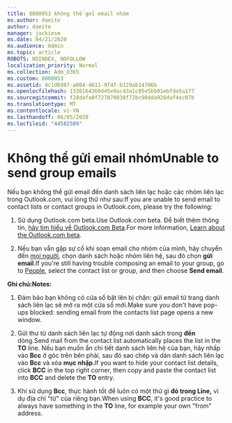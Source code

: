 ```yaml
---
title: 8000053 không thể gửi email nhóm
ms.author: daeite
author: daeite
manager: jackiesm
ms.date: 04/21/2020
ms.audience: Admin
ms.topic: article
ROBOTS: NOINDEX, NOFOLLOW
localization_priority: Normal
ms.collection: Adm_O365
ms.custom: 8000053
ms.assetid: 4c1d6987-a004-4611-9f4f-b129ab14706b
ms.openlocfilehash: 1330164360445e9ac43a1c85e5bb01ebfda5a177
ms.sourcegitcommit: f28dafa0f727870038f72bc904da926daf4ec07b
ms.translationtype: MT
ms.contentlocale: vi-VN
ms.lasthandoff: 06/05/2020
ms.locfileid: "44582509"
---
```

# <a name="unable-to-send-group-emails"></a><span data-ttu-id="31e49-102">Không thể gửi email nhóm</span><span class="sxs-lookup"><span data-stu-id="31e49-102">Unable to send group emails</span></span>

<span data-ttu-id="31e49-103">Nếu bạn không thể gửi email đến danh sách liên lạc hoặc các nhóm liên lạc trong Outlook.com, vui lòng thử như sau:</span><span class="sxs-lookup"><span data-stu-id="31e49-103">If you are unable to send email to contact lists or contact groups in Outlook.com, please try the following:</span></span>
  
1. <span data-ttu-id="31e49-104">Sử dụng Outlook.com beta.</span><span class="sxs-lookup"><span data-stu-id="31e49-104">Use Outlook.com beta.</span></span> <span data-ttu-id="31e49-105">Để biết thêm thông tin, [hãy tìm hiểu về Outlook.com Beta](https://support.office.com/article/e2261c7f-d413-4084-8f22-21282f42d8cf).</span><span class="sxs-lookup"><span data-stu-id="31e49-105">For more information, [Learn about the Outlook.com beta](https://support.office.com/article/e2261c7f-d413-4084-8f22-21282f42d8cf).</span></span>
    
2. <span data-ttu-id="31e49-106">Nếu bạn vẫn gặp sự cố khi soạn email cho nhóm của mình, hãy chuyển đến [mọi người](https://outlook.live.com/people/), chọn danh sách hoặc nhóm liên hệ, sau đó chọn **gửi email**.</span><span class="sxs-lookup"><span data-stu-id="31e49-106">If you're still having trouble composing an email to your group, go to [People](https://outlook.live.com/people/), select the contact list or group, and then choose **Send email**.</span></span>
    
 <span data-ttu-id="31e49-107">**Ghi chú:**</span><span class="sxs-lookup"><span data-stu-id="31e49-107">**Notes:**</span></span>
  
1. <span data-ttu-id="31e49-108">Đảm bảo bạn không có cửa sổ bật lên bị chặn: gửi email từ trang danh sách liên lạc sẽ mở ra một cửa sổ mới.</span><span class="sxs-lookup"><span data-stu-id="31e49-108">Make sure you don't have pop-ups blocked: sending email from the contacts list page opens a new window.</span></span>
    
2. <span data-ttu-id="31e49-109">Gửi thư từ danh sách liên lạc tự động nơi danh sách trong **đến** dòng.</span><span class="sxs-lookup"><span data-stu-id="31e49-109">Send mail from the contact list automatically places the list in the **TO** line.</span></span> <span data-ttu-id="31e49-110">Nếu bạn muốn ẩn chi tiết danh sách liên hệ của bạn, hãy nhấp vào **Bcc** ở góc trên bên phải, sau đó sao chép và dán danh sách liên lạc vào **Bcc** và xóa **mục nhập.**</span><span class="sxs-lookup"><span data-stu-id="31e49-110">If you want to hide your contact list details, click **BCC** in the top right corner, then copy and paste the contact list into **BCC** and delete the **TO** entry.</span></span> 
    
3. <span data-ttu-id="31e49-111">Khi sử dụng **Bcc**, thực hành tốt để luôn có một thứ gì **đó trong Line,** ví dụ địa chỉ "từ" của riêng bạn.</span><span class="sxs-lookup"><span data-stu-id="31e49-111">When using **BCC**, it's good practice to always have something in the **TO** line, for example your own "from" address.</span></span> 
    


